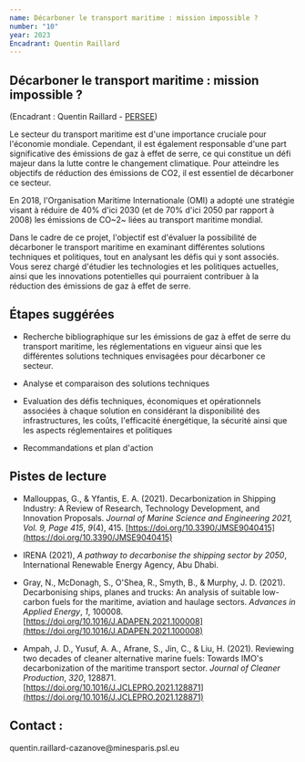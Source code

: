 ```yaml
---
name: Décarboner le transport maritime : mission impossible ?
number: "10"
year: 2023
Encadrant: Quentin Raillard
---
```

## Décarboner le transport maritime : mission impossible ?

(Encadrant : Quentin Raillard - [PERSEE](https://www.persee.minesparis.psl.eu/Accueil/Presentation/))

Le secteur du transport maritime est d\'une importance cruciale pour
l\'économie mondiale. Cependant, il est également responsable d\'une
part significative des émissions de gaz à effet de serre, ce qui
constitue un défi majeur dans la lutte contre le changement climatique.
Pour atteindre les objectifs de réduction des émissions de CO2, il est
essentiel de décarboner ce secteur.

En 2018, l\'Organisation Maritime Internationale (OMI) a adopté une
stratégie visant à réduire de 40% d\'ici 2030 (et de 70% d\'ici 2050 par
rapport à 2008) les émissions de CO~2~ liées au transport maritime
mondial.

Dans le cadre de ce projet, l\'objectif est d\'évaluer la possibilité de
décarboner le transport maritime en examinant différentes solutions
techniques et politiques, tout en analysant les défis qui y sont
associés. Vous serez chargé d\'étudier les technologies et les
politiques actuelles, ainsi que les innovations potentielles qui
pourraient contribuer à la réduction des émissions de gaz à effet de
serre.

## Étapes suggérées

- Recherche bibliographique sur les émissions de gaz à effet de serre du transport maritime, les réglementations en vigueur ainsi que les différentes solutions techniques envisagées pour décarboner ce secteur.

- Analyse et comparaison des solutions techniques

- Evaluation des défis techniques, économiques et opérationnels associées à chaque solution en considérant la disponibilité des infrastructures, les coûts, l'efficacité énergétique, la sécurité ainsi que les aspects réglementaires et politiques

- Recommandations et plan d'action

## Pistes de lecture

-   Mallouppas, G., & Yfantis, E. A. (2021). Decarbonization in Shipping Industry: A Review of Research, Technology Development, and Innovation Proposals. *Journal of Marine Science and Engineering 2021, Vol. 9, Page 415*, *9*(4), 415. [https://doi.org/10.3390/JMSE9040415](https://doi.org/10.3390/JMSE9040415)

-   IRENA (2021), *A pathway to decarbonise the shipping sector by 2050*, International Renewable Energy Agency, Abu Dhabi.

-   Gray, N., McDonagh, S., O'Shea, R., Smyth, B., & Murphy, J. D. (2021). Decarbonising ships, planes and trucks: An analysis of suitable low-carbon fuels for the maritime, aviation and haulage sectors. *Advances in Applied Energy*, *1*, 100008. [https://doi.org/10.1016/J.ADAPEN.2021.100008](https://doi.org/10.1016/J.ADAPEN.2021.100008)

-   Ampah, J. D., Yusuf, A. A., Afrane, S., Jin, C., & Liu, H. (2021). Reviewing two decades of cleaner alternative marine fuels: Towards IMO's decarbonization of the maritime transport sector. *Journal of Cleaner Production*, *320*, 128871. [https://doi.org/10.1016/J.JCLEPRO.2021.128871](https://doi.org/10.1016/J.JCLEPRO.2021.128871)

## Contact :
quentin.raillard-cazanove\@minesparis.psl.eu
